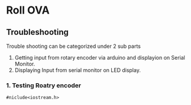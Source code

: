 # Roll OVA
## Troubleshooting
Trouble shooting can be categorized under 2 sub parts
1. Getting input from rotary encoder via arduino and displayion on Serial Monitor.
2. Displaying Input from serial monitor on LED display.

### 1. Testing Roatry encoder
```
#niclude<iostream.h>
```
